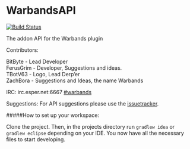WarbandsAPI
===========
[![Build Status](https://snap-ci.com/Byte-Lab/Warbands/branch/master/build_image)](https://snap-ci.com/Byte-Lab/Warbands/branch/master)

The addon API for the Warbands plugin

Contributors:

BitByte	- Lead Developer  
FerusGrim - Developer, Suggestions and ideas.  
TBotV63	-	Logo, Lead Derp’er  
ZachBora - Suggestions and Ideas, the name Warbands  

IRC: irc.esper.net:6667 [#warbands](http://webchat.esper.net/?nick=User...&channels=warbands&fg_color=000000&fg_sec_color=0078FF&bg_color=B4B4B4&prompt=1)

Suggestions: For API suggestions please use the [issuetracker](https://github.com/Byte-Lab/WarbandsAPI/issues).

#####How to set up your workspace:

Clone the project. Then, in the projects directory run `gradlew idea` or `gradlew eclipse` depending on your IDE. You now have all the necessary files to start developing.